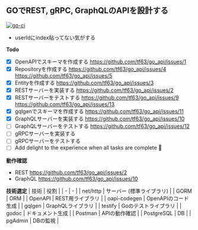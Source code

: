## GOでREST, gRPC, GraphQLのAPIを設計する

[![go-ci](https://github.com/tf63/go_api/actions/workflows/go.yml/badge.svg)](https://github.com/tf63/go_api/actions/workflows/go.yml)

- userIdにindex貼ってない気がする

**Todo**
- [x] OpenAPIでスキーマを作成する https://github.com/tf63/go_api/issues/1
- [x] Repositoryを作成する https://github.com/tf63/go_api/issues/4 https://github.com/tf63/go_api/issues/5
- [x] Entityを作成する https://github.com/tf63/go_api/issues/3
- [x] RESTサーバーを実装する https://github.com/tf63/go_api/issues/2
- [x] RESTサーバーをテストする https://github.com/tf63/go_api/issues/9 https://github.com/tf63/go_api/issues/13
- [x] gqlgenでスキーマを作成する https://github.com/tf63/go_api/issues/11
- [x] GraphQLサーバーを実装する https://github.com/tf63/go_api/issues/10
- [ ] GraphQLサーバーをテストする https://github.com/tf63/go_api/issues/12
- [ ] gRPCサーバーを実装する
- [ ] gRPCサーバーをテストする
- [ ] Add delight to the experience when all tasks are complete :tada:

**動作確認**
- REST https://github.com/tf63/go_api/issues/2
- GraphQL https://github.com/tf63/go_api/issues/10

**技術選定**
| 技術 | 役割 |
| - | - |
| net/http | サーバー (標準ライブラリ) |
| GORM | ORM |
| OpenAPI | REST用ライブラリ |
| oapi-codegen | OpenAPIのコード生成 |
| gqlgen | GraphQLライブラリ |
| testify | Goのテストライブラリ |
| godoc | ドキュメント生成 |
| Postman | APIの動作確認 |
| PostgreSQL | DB |
| pgAdmin | DBの監視 |
